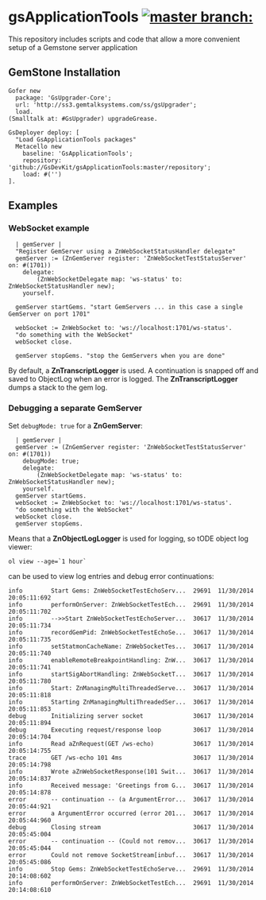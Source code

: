 gsApplicationTools [![master branch:](https://travis-ci.org/GsDevKit/gsApplicationTools.png?branch=master)](https://travis-ci.org/GsDevKit/gsApplicationTools)
==================

This repository includes scripts and code that allow a more convenient setup of a Gemstone server application 

## GemStone Installation

```Smalltalk
Gofer new
  package: 'GsUpgrader-Core';
  url: 'http://ss3.gemtalksystems.com/ss/gsUpgrader';
  load.
(Smalltalk at: #GsUpgrader) upgradeGrease.

GsDeployer deploy: [
  "Load GsApplicationTools packages"
  Metacello new
    baseline: 'GsApplicationTools';
    repository: 'github://GsDevKit/gsApplicationTools:master/repository';
    load: #('')
].
```

## Examples

### WebSocket example

```Smalltalk
  | gemServer |
  "Register GemServer using a ZnWebSocketStatusHandler delegate"
  gemServer := (ZnGemServer register: 'ZnWebSocketTestStatusServer' on: #(1701))
    delegate:
        (ZnWebSocketDelegate map: 'ws-status' to: ZnWebSocketStatusHandler new);
    yourself.
    
  gemServer startGems. "start GemServers ... in this case a single GemServer on port 1701"
  
  webSocket := ZnWebSocket to: 'ws://localhost:1701/ws-status'.
  "do something with the WebSocket"
  webSocket close.
  
  gemServer stopGems. "stop the GemServers when you are done"
```

By default, a **ZnTranscriptLogger** is used. A continuation is snapped off and saved to ObjectLog when an error is logged. The **ZnTranscriptLogger** dumps a stack to the gem log.

### Debugging a separate GemServer
Set `debugMode: true` for a **ZnGemServer**:

```Smalltalk
  | gemServer |
  gemServer := (ZnGemServer register: 'ZnWebSocketTestStatusServer' on: #(1701))
    debugMode: true; 
    delegate:
        (ZnWebSocketDelegate map: 'ws-status' to: ZnWebSocketStatusHandler new);
    yourself.
  gemServer startGems.
  webSocket := ZnWebSocket to: 'ws://localhost:1701/ws-status'.
  "do something with the WebSocket"
  webSocket close.
  gemServer stopGems.
```

Means that a **ZnObjectLogLogger** is used for logging, so tODE object log viewer:

```Shell
ol view --age=`1 hour`
```

can be used to view log entries and debug error continuations:

```
info        Start Gems: ZnWebSocketTestEchoServ...  29691  11/30/2014 20:05:11:692
info        performOnServer: ZnWebSocketTestEch...  29691  11/30/2014 20:05:11:702
info        -->>Start ZnWebSocketTestEchoServer...  30617  11/30/2014 20:05:11:734
info        recordGemPid: ZnWebSocketTestEchoSe...  30617  11/30/2014 20:05:11:735
info        setStatmonCacheName: ZnWebSocketTes...  30617  11/30/2014 20:05:11:740
info        enableRemoteBreakpointHandling: ZnW...  30617  11/30/2014 20:05:11:741
info        startSigAbortHandling: ZnWebSocketT...  30617  11/30/2014 20:05:11:780
info        Start: ZnManagingMultiThreadedServe...  30617  11/30/2014 20:05:11:818
info        Starting ZnManagingMultiThreadedSer...  30617  11/30/2014 20:05:11:853
debug       Initializing server socket              30617  11/30/2014 20:05:11:894
debug       Executing request/response loop         30617  11/30/2014 20:05:14:704
info        Read aZnRequest(GET /ws-echo)           30617  11/30/2014 20:05:14:755
trace       GET /ws-echo 101 4ms                    30617  11/30/2014 20:05:14:798
info        Wrote aZnWebSocketResponse(101 Swit...  30617  11/30/2014 20:05:14:837
info        Received message: 'Greetings from G...  30617  11/30/2014 20:05:14:878
error       -- continuation -- (a ArgumentError...  30617  11/30/2014 20:05:44:921
error       a ArgumentError occurred (error 201...  30617  11/30/2014 20:05:44:960
debug       Closing stream                          30617  11/30/2014 20:05:45:004
error       -- continuation -- (Could not remov...  30617  11/30/2014 20:05:45:044
error       Could not remove SocketStream[inbuf...  30617  11/30/2014 20:05:45:086
info        Stop Gems: ZnWebSocketTestEchoServe...  29691  11/30/2014 20:14:08:602
info        performOnServer: ZnWebSocketTestEch...  29691  11/30/2014 20:14:08:610
```


